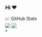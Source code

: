 ### Hi :heart: 

📈 GitHub Stats
<br/>
<img src="https://github-readme-stats.vercel.app/api?username=cupyusuf&count_private=true&theme=vue-dark">
<img src="https://github-readme-stats.vercel.app/api/top-langs/?username=cupyusuf&theme=vue-dark">
<br/>
*
